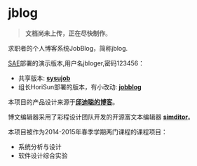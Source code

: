 # jblog
> __文档尚未上传，正在尽快制作__。

求职者的个人博客系统JobBlog，简称jblog. 

[SAE](http://sae.sina.com.cn)部署的演示版本,用户名jbloger,密码123456：
  - 共享版本:  [__sysujob__](http://sysujob.sinaapp.com/)
  - 组长HoriSun部署的版本，有小改动:  [__jobblog__](http://jobblog.sinaapp.com/)

本项目的产品设计来源于[__邱迪聪的博客__](http://davidqiu.com/)。

博文编辑器采用了彩程设计团队开发的开源富文本编辑器 [__simditor__](http://simditor.tower.im/)。

本项目被作为2014-2015年春季学期两门课程的课程项目：
  - 系统分析与设计
  - 软件设计综合实验
